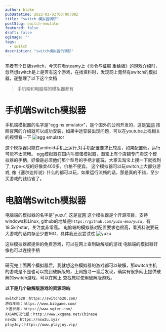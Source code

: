 ```yaml
---
author: blake
pubDatetime: 2022-02-02T00:00:00Z
title: "switch 模拟器调研"
postSlug: switch-emulator
featured: false
draft: false
ogImage: ""
tags:
  - switch
description: "switch模拟器的调研"
---
```


笔者有个日版switch，今天在看steamy上《命令与征服 重绘版》的游戏介绍时，忽然想switch是上是否有这个游戏，在找资料时，发现网上竟然有switch的模拟器，遂整理了以下这个文档

<!--more-->

> 手机端和电脑端的模拟器都有

# 手机端Switch模拟器

手机端模拟器的名字是"egg ns emulator"，是个国外的公司开发的，这是[官网](https://eggns.wordpress.com/)
按照官网的介绍就可以成功安装，如果中途安装出现问题，可以在youtube上找相关的视频看一下
![egg emulator](https://s2.loli.net/2022/02/03/jzLDiCwMaKZOr8e.png)

这个模拟器只能在android手机上运行,对手机配置要求比较高，如果配置低，运行可能不太流畅。
egg模拟器在国内叫蛋蛋模拟器，淘宝上有个店铺专门卖这个模拟器的手柄，好像是必须他们那个型号的手柄才能玩，大家去淘宝上搜一下就找到了, type-c版的好像卖400多，价格不便宜。
这个模拟器可以玩switch上大部分游戏, 像《塞尔达传说》什么的都可以玩，如果运行流畅的话，那是真的不错，至少买游戏的钱给省了。

# 电脑端Switch模拟器

电脑端的模拟器的名字是"yuzu", 这是[官网](https://yuzu-emu.org/)
这个模拟器是个开源项目，支持windows和Linux, github的地址是`https://github.com/yuzu-emu/yuzu`，有18.5k个star，关注度非常高。
电脑端的模拟器对配置要求也很高，看资料说要玩大游戏的话内存至少要16G，具体我还没尝试过
![yuzu](https://s2.loli.net/2022/02/03/eOl43fXAsNLicM5.png)

这些模拟器都提供的免费游戏，可以在网上查到破解版的游戏
电脑端的模拟器好像也可以连接手柄

---

研究完上面两个模拟器后，我就想这些模拟器的游戏都可以破解，那switch主机的游戏是不是也可以找到破解版的，上网搜寻一番后发现，确实有很多网上提供破解的switch游戏，可以在网上
查找教程使用破解版游戏。

**以下是几个破解版游戏的资源网站**:

    switch520：https://switch520.com/
    游戏年轮：https://www.bibgame.com/
    上游世界：https://www.vgter.com/
    XXGAME汉化组：http://www.xxgame.net/Chinese
    nsw2u：https://nsw2u.xyz/
    playJoy：https://www.playjoy.vip/
